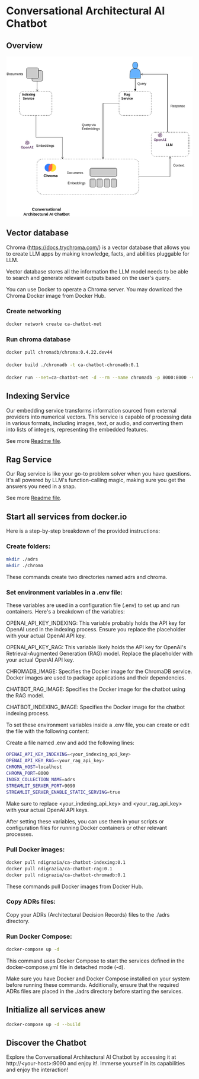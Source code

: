 # Conversational Architectural AI Chatbot

## Overview

![image info](./conversational-architectural-ai-chatbot.drawio.png)

## Vector database

Chroma (https://docs.trychroma.com/) is a vector database that allows you to create LLM apps by making knowledge, facts, and abilities pluggable for LLM. 

 Vector database stores all the information the LLM model needs to be able to search and generate relevant outputs based on the user's query.

You can use Docker to operate a Chroma server. You may download the Chroma Docker image from Docker Hub.

### Create networking

```bash
docker network create ca-chatbot-net
```

### Run chroma database

```bash
docker pull chromadb/chroma:0.4.22.dev44

docker build ./chromadb -t ca-chatbot-chromadb:0.1

docker run --net=ca-chatbot-net -d --rm --name chromadb -p 8000:8000 -v ./chroma:/chroma/chroma -e IS_PERSISTENT=TRUE -e ANONYMIZED_TELEMETRY=TRUE ca-chatbot-chromadb:0.1
```
## Indexing Service

Our embedding service transforms information sourced from external providers into numerical vectors. This service is capable of processing data in various formats, including images, text, or audio, and converting them into lists of integers, representing the embedded features.

See more [Readme file](./indexing/README.md).

## Rag Service

Our Rag service is like your go-to problem solver when you have questions. It's all powered by LLM's function-calling magic, making sure you get the answers you need in a snap.

See more [Readme file](./rag/README.md).

## Start all services from docker.io

Here is a step-by-step breakdown of the provided instructions:

### Create folders:

```bash
mkdir ./adrs
mkdir ./chroma
```

These commands create two directories named adrs and chroma.

### Set environment variables in a .env file:

These variables are used in a configuration file (.env) to set up and run containers. Here's a breakdown of the variables:

OPENAI_API_KEY_INDEXING: This variable probably holds the API key for OpenAI used in the indexing process. Ensure you replace the placeholder with your actual OpenAI API key.

OPENAI_API_KEY_RAG: This variable likely holds the API key for OpenAI's Retrieval-Augmented Generation (RAG) model. Replace the placeholder with your actual OpenAI API key.

CHROMADB_IMAGE: Specifies the Docker image for the ChromaDB service. Docker images are used to package applications and their dependencies.

CHATBOT_RAG_IMAGE: Specifies the Docker image for the chatbot using the RAG model.

CHATBOT_INDEXING_IMAGE: Specifies the Docker image for the chatbot indexing process. 

To set these environment variables inside a .env file, you can create or edit the file with the following content:

Create a file named .env and add the following lines:

```bash
OPENAI_API_KEY_INDEXING=<your_indexing_api_key>
OPENAI_API_KEY_RAG=<your_rag_api_key>
CHROMA_HOST=localhost
CHROMA_PORT=8000
INDEX_COLLECTION_NAME=adrs
STREAMLIT_SERVER_PORT=9090
STREAMLIT_SERVER_ENABLE_STATIC_SERVING=true
```

Make sure to replace <your_indexing_api_key> and <your_rag_api_key> with your actual OpenAI API keys.

After setting these variables, you can use them in your scripts or configuration files for running Docker containers or other relevant processes.

### Pull Docker images:

```bash
docker pull ndigrazia/ca-chatbot-indexing:0.1
docker pull ndigrazia/ca-chatbot-rag:0.1
docker pull ndigrazia/ca-chatbot-chromadb:0.1
```

These commands pull Docker images from Docker Hub. 

### Copy ADRs files:

Copy your ADRs (Architectural Decision Records) files to the ./adrs directory.

###  Run Docker Compose:

```bash
docker-compose up -d
```

This command uses Docker Compose to start the services defined in the docker-compose.yml file in detached mode (-d).

Make sure you have Docker and Docker Compose installed on your system before running these commands. Additionally, ensure that the required ADRs files are placed in the ./adrs directory before starting the services.


## Initialize all services anew

```bash
docker-compose up -d --build
```

## Discover the Chatbot

Explore the Conversational Architectural AI Chatbot by accessing it at http://\<your-host\>:9090 and enjoy it!. Immerse yourself in its capabilities and enjoy the interaction!
